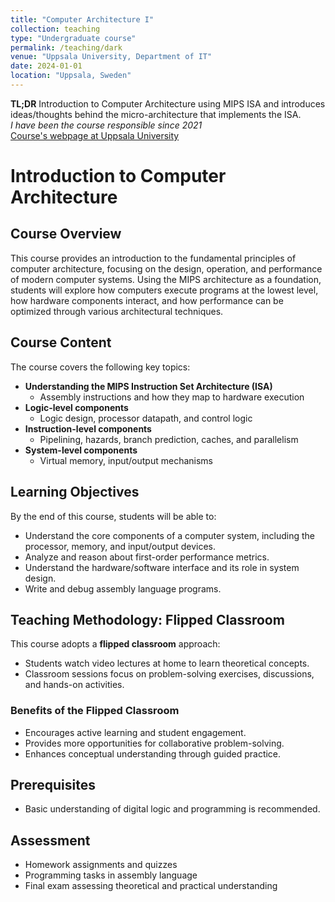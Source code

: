 ```yaml
---
title: "Computer Architecture I"
collection: teaching
type: "Undergraduate course"
permalink: /teaching/dark
venue: "Uppsala University, Department of IT"
date: 2024-01-01
location: "Uppsala, Sweden"
---
```


**TL;DR** Introduction to Computer Architecture using MIPS ISA and introduces ideas/thoughts behind the micro-architecture that implements the ISA.  
*I have been the course responsible since 2021*  
[Course's webpage at Uppsala University](https://www.uu.se/utbildning/kurs?query=1DT038)

# Introduction to Computer Architecture  

## Course Overview  
This course provides an introduction to the fundamental principles of computer architecture, focusing on the design, operation, and performance of modern computer systems. Using the MIPS architecture as a foundation, students will explore how computers execute programs at the lowest level, how hardware components interact, and how performance can be optimized through various architectural techniques.

## Course Content  
The course covers the following key topics:  

- **Understanding the MIPS Instruction Set Architecture (ISA)**  
  - Assembly instructions and how they map to hardware execution  
- **Logic-level components**  
  - Logic design, processor datapath, and control logic  
- **Instruction-level components**  
  - Pipelining, hazards, branch prediction, caches, and parallelism  
- **System-level components**  
  - Virtual memory, input/output mechanisms  

## Learning Objectives  
By the end of this course, students will be able to:  

- Understand the core components of a computer system, including the processor, memory, and input/output devices.  
- Analyze and reason about first-order performance metrics.  
- Understand the hardware/software interface and its role in system design.  
- Write and debug assembly language programs.  

## Teaching Methodology: Flipped Classroom  
This course adopts a **flipped classroom** approach:  

- Students watch video lectures at home to learn theoretical concepts.  
- Classroom sessions focus on problem-solving exercises, discussions, and hands-on activities.  

### Benefits of the Flipped Classroom  
- Encourages active learning and student engagement.  
- Provides more opportunities for collaborative problem-solving.  
- Enhances conceptual understanding through guided practice.  

## Prerequisites  
- Basic understanding of digital logic and programming is recommended.  

## Assessment  
- Homework assignments and quizzes  
- Programming tasks in assembly language  
- Final exam assessing theoretical and practical understanding  
